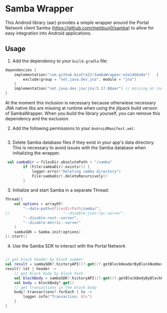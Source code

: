 # Samba Wrapper

This Android library (aar) provides a simple wrapper around the Portal Network client Samba (https://github.com/meldsun0/samba) to allow for easy integration into Android applications.

## Usage

1. Add the dependency to your `build.gradle` file:

```kotlin   
dependencies {
    implementation("com.github.biafra23:SambaWrapper:e2e14bba9a")   {    // aar 5.17.0
        exclude(group = "net.java.dev.jna", module = "jna")
    }
    implementation("net.java.dev.jna:jna:5.17.0@aar") // missing at runtime when using jitpack build version of SambaWrapper
}
```

At the moment  this inclusion is necessary because otherwiese  necessary JNA native libs are missing at runtime when using the jitpack build version of SambaWrapper. When you build the library yourself, you can remove this dependency and the exclusion.

2. Add the following permissions to your `AndroidManifest.xml`:

```xml

```

3. Delete Samba database files if they exist in your app's data directory. This is necessary to avoid issues with the Samba database when initializing the wrapper.

```kotlin
 val sambaDir = filesDir.absolutePath + "/samba"
        if (File(sambaDir).exists()) {
            logger.error("Deleting samba directory")
            File(sambaDir).deleteRecursively()
        }

```
3. Initialize and start Samba in a separate Thread:

```kotlin
Thread({
    val options = arrayOf(
        "--data-path=$filesDirPath/samba/",
//                        "--disable-json-rpc-server",
        "--disable-rest--server",
        "--disable-metric--server"
    )
    sambaSDK = Samba.init(options)
}).start()
```
4. Use the Samba SDK to interact with the Portal Network

```kotlin

// get block header by block number
val result = sambaSDK?.historyAPI()?.get()?.getBlockHeaderByBlockNumber("$blockNumber")?.get()
result?.let { header ->
    // get block body by block hash
    val blockBody = sambaSDK?.historyAPI()?.get()?.getBlockBodyByBlockHash(header.blockHash)
    val body = blockBody?.get()
    // get transactions in the block body
    body?.transactions?.forEach { tx ->
        logger.info("Transaction: $tx")
    }
}
```

